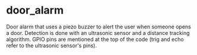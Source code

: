# door_alarm

Door alarm that uses a piezo buzzer to alert the user when someone opens a door. Detection is done with an ultrasonic sensor and a distance tracking algorithm. GPIO pins are mentioned at the top of the code (trig and echo refer to the ultrasonic sensor's pins).
